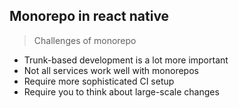 ## Monorepo in react native

> Challenges of monorepo  


* Trunk-based development is a lot more important
* Not all services work well with monorepos
* Require more sophisticated CI setup
* Require you to think about large-scale changes
